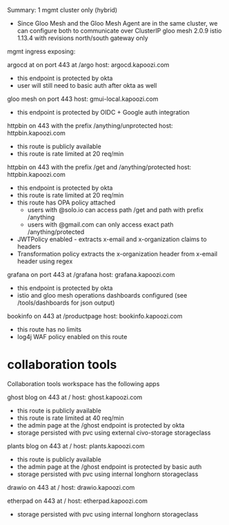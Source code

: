 Summary:
1 mgmt cluster only (hybrid)
- Since Gloo Mesh and the Gloo Mesh Agent are in the same cluster, we can configure both to communicate over ClusterIP
gloo mesh 2.0.9
istio 1.13.4 with revisions
north/south gateway only

mgmt ingress exposing:

argocd at on port 443 at /argo
host: argocd.kapoozi.com
- this endpoint is protected by okta
- user will still need to basic auth after okta as well

gloo mesh on port 443 
host: gmui-local.kapoozi.com
- this endpoint is protected by OIDC + Google auth integration

httpbin on 443 with the prefix /anything/unprotected
host: httpbin.kapoozi.com
- this route is publicly available
- this route is rate limited at 20 req/min

httpbin on 443 with the prefix /get and /anything/protected
host: httpbin.kapoozi.com
- this endpoint is protected by okta
- this route is rate limited at 20 req/min
- this route has OPA policy attached
    - users with @solo.io can access path /get and path with prefix /anything
    - users with @gmail.com can only access exact path /anything/protected
- JWTPolicy enabled - extracts x-email and x-organization claims to headers
- Transformation policy extracts the x-organization header from x-email header using regex

grafana on port 443 at /grafana
host: grafana.kapoozi.com
- this endpoint is protected by okta
- istio and gloo mesh operations dashboards configured (see /tools/dashboards for json output)

bookinfo on 443 at /productpage
host: bookinfo.kapoozi.com
- this route has no limits
- log4j WAF policy enabled on this route

# collaboration tools
Collaboration tools workspace has the following apps

ghost blog on 443 at /
host: ghost.kapoozi.com
- this route is publicly available
- this route is rate limited at 40 req/min
- the admin page at the /ghost endpoint is protected by okta
- storage persisted with pvc using external civo-storage storageclass

plants blog on 443 at /
host: plants.kapoozi.com
- this route is publicly available
- the admin page at the /ghost endpoint is protected by basic auth
- storage persisted with pvc using internal longhorn storageclass

drawio on 443 at /
host: drawio.kapoozi.com

etherpad on 443 at /
host: etherpad.kapoozi.com
- storage persisted with pvc using internal longhorn storageclass